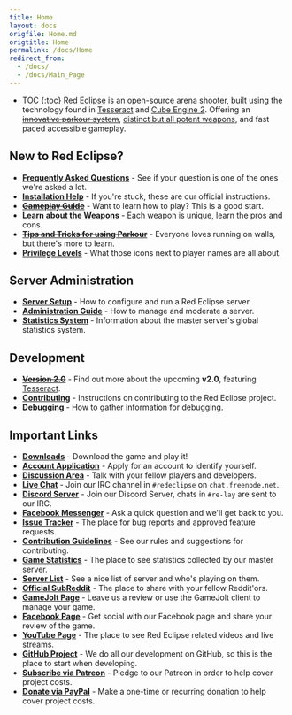 ```yaml
---
title: Home
layout: docs
origfile: Home.md
origtitle: Home
permalink: /docs/Home
redirect_from:
  - /docs/
  - /docs/Main_Page
---
```

* TOC
{:toc}
[Red Eclipse](/) is an open-source arena shooter, built using the technology found in [Tesseract](http://tesseract.gg/) and [Cube Engine 2](http://cubeengine.com/). Offering an ~~[innovative parkour system](Parkour-Guide)~~, [distinct but all potent weapons](Weapons-Guide), and fast paced accessible gameplay.

## New to Red Eclipse?
- **[Frequently Asked Questions](FAQ)** - See if your question is one of the ones we're asked a lot.
- **[Installation Help](Install-Guide)** - If you're stuck, these are our official instructions.
- **~~[Gameplay Guide](Gameplay-Guide)~~** - Want to learn how to play? This is a good start.
- **[Learn about the Weapons](Weapons-Guide)** - Each weapon is unique, learn the pros and cons.
- **~~[Tips and Tricks for using Parkour](Parkour-Guide)~~** - Everyone loves running on walls, but there's more to learn.
- **[Privilege Levels](Privileges)** - What those icons next to player names are all about.

## Server Administration
- **[Server Setup](Server-Setup)** - How to configure and run a Red Eclipse server.
- **[Administration Guide](Admin-Guide)** - How to manage and moderate a server.
- **[Statistics System](Statistics-System)** - Information about the master server's global statistics system.

## Development
- **~~[Version 2.0](Information-for-v2-0)~~** - Find out more about the upcoming **v2.0**, featuring [Tesseract](http://tesseract.gg/).
- **[Contributing](Contributing)** - Instructions on contributing to the Red Eclipse project.
- **[Debugging](Debug)** - How to gather information for debugging.

## Important Links
- **[Downloads](/download)** - Download the game and play it!
- **[Account Application](/apply)** - Apply for an account to identify yourself.
- **[Discussion Area](/discuss)** - Talk with your fellow players and developers.
- **[Live Chat](/chat)** - Join our IRC channel in `#redeclipse` on `chat.freenode.net`.
- **[Discord Server](/discord)** - Join our Discord Server, chats in `#re-lay` are sent to our IRC.
- **[Facebook Messenger](/messenger)** - Ask a quick question and we'll get back to you.
- **[Issue Tracker](/issues)** - The place for bug reports and approved feature requests.
- **[Contribution Guidelines](/contribute)** - See our rules and suggestions for contributing.
- **[Game Statistics](/stats)** - The place to see statistics collected by our master server.
- **[Server List](/servers)** - See a nice list of server and who's playing on them.
- **[Official SubReddit](/reddit)** - The place to share with your fellow Reddit'ors.
- **[GameJolt Page](/gamejolt)** - Leave us a review or use the GameJolt client to manage your game.
- **[Facebook Page](/facebook)** - Get social with our Facebook page and share your review of the game.
- **[YouTube Page](/youtube)** - The place to see Red Eclipse related videos and live streams.
- **[GitHub Project](/github)** - We do all our development on GitHub, so this is the place to start when developing.
- **[Subscribe via Patreon](/patreon)** - Pledge to our Patreon in order to help cover project costs.
- **[Donate via PayPal](/paypal)** - Make a one-time or recurring donation to help cover project costs.
